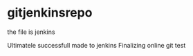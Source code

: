 # gitjenkinsrepo
the file is jenkins

Ultimatele successfull made to jenkins
Finalizing online git test
